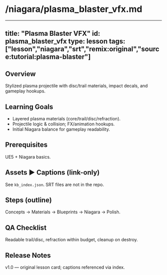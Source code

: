 # /niagara/plasma_blaster_vfx.md
---
title: "Plasma Blaster VFX"
id: plasma_blaster_vfx
type: lesson
tags: ["lesson","niagara","srt","remix:original","source:tutorial:plasma-blaster"]
---

## Overview
Stylized plasma projectile with disc/trail materials, impact decals, and gameplay hookups.

## Learning Goals
- Layered plasma materials (core/trail/disc/refraction).
- Projectile logic & collision; FX/animation hookups.
- Initial Niagara balance for gameplay readability.

## Prerequisites
UE5 + Niagara basics.

## Assets ▶ Captions (link-only)
See `kb_index.json`. SRT files are not in the repo.

## Steps (outline)
Concepts → Materials → Blueprints → Niagara → Polish.

## QA Checklist
Readable trail/disc, refraction within budget, cleanup on destroy.

## Release Notes
v1.0 — original lesson card; captions referenced via index.
